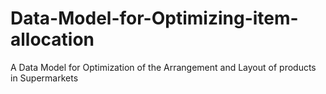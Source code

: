 # Data-Model-for-Optimizing-item-allocation
A Data Model for Optimization of the Arrangement and Layout of products in Supermarkets
